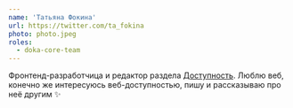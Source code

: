 ```yaml
---
name: 'Татьяна Фокина'
url: https://twitter.com/ta_fokina
photo: photo.jpeg
roles:
  - doka-core-team
---
```


Фронтенд-разработчица и редактор раздела [Доступность](/a11y/). Люблю веб, конечно же интересуюсь веб-доступностью, пишу и рассказываю про неё другим ✨
